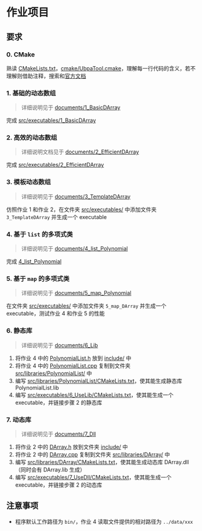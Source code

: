 # 作业项目

## 要求

### 0. CMake

熟读 [CMakeLists.txt](CMakeLists.txt/)，[cmake/UbpaTool.cmake](cmake/UbpaTool.cmake)，理解每一行代码的含义，若不理解则借助注释，搜索和[官方文档](https://cmake.org/documentation/) 

### 1. 基础的动态数组

> 详细说明见于 [documents/1_BasicDArray](../documents/1_BasicDArray) 

完成 [src/executables/1_BasicDArray](src/executables/1_BasicDArray) 

### 2. 高效的动态数组

> 详细说明文档见于 [documents/2_EfficientDArray](../documents/2_EfficientDArray) 

完成 [src/executables/2_EfficientDArray](src/executables/2_EfficientDArray) 

### 3. 模板动态数组

> 详细说明见于 [documents/3_TemplateDArray](../documents/3_TemplateDArray) 

仿照作业 1 和作业 2，在文件夹 [src/executables/](src/executables) 中添加文件夹 `3_TemplateDArray` 并生成一个 executable

### 4. 基于 `list` 的多项式类

> 详细说明见于 [documents/4_list_Polynomial](../documents/4_list_Polynomial) 

完成 [4_list_Polynomial](src/executables/4_list_Polynomial) 

###  5. 基于 `map` 的多项式类

> 详细说明见于 [documents/5_map_Polynomial](../documents/5_map_Polynomial) 

在文件夹 [src/executables/](src/executables) 中添加文件夹 `5_map_DArray` 并生成一个 executable，测试作业 4 和作业 5 的性能

### 6. 静态库

> 详细说明见于 [documents/6_Lib](../documents/6_Lib) 

1. 将作业 4 中的 [PolynomialList.h](src/executables/4_list_Polynomial/PolynomialList.h) 放到 [include/](include/) 中
2. 将作业 4 中的 [PolynomialList.cpp](src/executables/4_list_Polynomial/PolynomialList.cpp) 复制到文件夹 [src/libraries/PolynomialList/](src/libraries/PolynomialList/) 中
3. 编写 [src/libraries/PolynomialList/CMakeLists.txt](src/libraries/PolynomialList/CMakeLists.txt)，使其能生成静态库 PolynomialList.lib
4. 编写 [src/executables/6_UseLib/CMakeLists.txt](src/executables/6_UseLib/CMakeLists.txt)，使其能生成一个 executable，并链接步骤 2 的静态库

### 7. 动态库

> 详细说明见于 [documents/7_Dll](../documents/7_Dll) 

1. 将作业 2 中的 [DArray.h](src/executables/2_EfficientDArray/DArray.h) 放到文件夹 [include/](include/) 中
2. 将作业 2 中的 [DArray.cpp](src/executables/2_EfficientDArray/DArray.cpp) 复制到文件夹 [src/libraries/DArray/](src/libraries/DArray/) 中
3. 编写 [src/libraries/DArray/CMakeLists.txt](src/libraries/PolynomialList/CMakeLists.txt)，使其能生成动态库 DArray.dll（同时会有 DArray.lib 生成）
4. 编写 [src/executables/7_UseDll/CMakeLists.txt](src/executables/6_UseLib/CMakeLists.txt)，使其能生成一个 executable，并链接步骤 2 的动态库

## 注意事项

- 程序默认工作路径为 `bin/`，作业 4 读取文件提供的相对路径为 `../data/xxx` 

